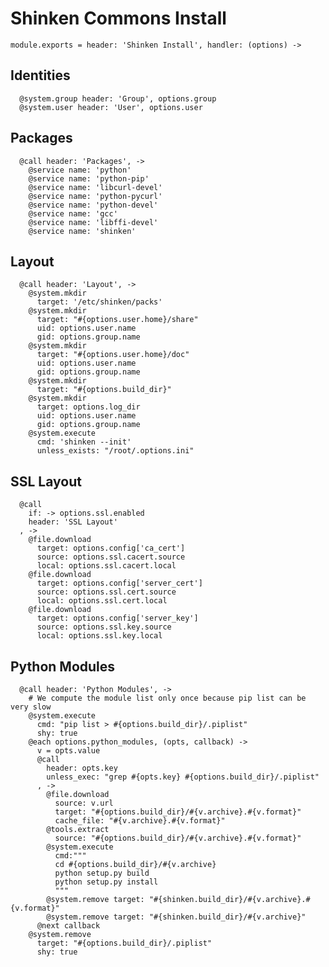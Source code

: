 
# Shinken Commons Install

    module.exports = header: 'Shinken Install', handler: (options) ->

## Identities

      @system.group header: 'Group', options.group
      @system.user header: 'User', options.user

## Packages

      @call header: 'Packages', ->
        @service name: 'python'
        @service name: 'python-pip'
        @service name: 'libcurl-devel'
        @service name: 'python-pycurl'
        @service name: 'python-devel'
        @service name: 'gcc'
        @service name: 'libffi-devel'
        @service name: 'shinken'

## Layout

      @call header: 'Layout', ->
        @system.mkdir
          target: '/etc/shinken/packs'
        @system.mkdir
          target: "#{options.user.home}/share"
          uid: options.user.name
          gid: options.group.name
        @system.mkdir
          target: "#{options.user.home}/doc"
          uid: options.user.name
          gid: options.group.name
        @system.mkdir
          target: "#{options.build_dir}"
        @system.mkdir
          target: options.log_dir
          uid: options.user.name
          gid: options.group.name
        @system.execute
          cmd: 'shinken --init'
          unless_exists: "/root/.options.ini"

## SSL Layout

      @call
        if: -> options.ssl.enabled
        header: 'SSL Layout'
      , ->
        @file.download
          target: options.config['ca_cert']
          source: options.ssl.cacert.source
          local: options.ssl.cacert.local
        @file.download
          target: options.config['server_cert']
          source: options.ssl.cert.source
          local: options.ssl.cert.local
        @file.download
          target: options.config['server_key']
          source: options.ssl.key.source
          local: options.ssl.key.local

## Python Modules

      @call header: 'Python Modules', ->
        # We compute the module list only once because pip list can be very slow
        @system.execute
          cmd: "pip list > #{options.build_dir}/.piplist"
          shy: true
        @each options.python_modules, (opts, callback) ->
          v = opts.value
          @call
            header: opts.key
            unless_exec: "grep #{opts.key} #{options.build_dir}/.piplist"
          , ->
            @file.download
              source: v.url
              target: "#{options.build_dir}/#{v.archive}.#{v.format}"
              cache_file: "#{v.archive}.#{v.format}"
            @tools.extract
              source: "#{options.build_dir}/#{v.archive}.#{v.format}"
            @system.execute
              cmd:"""
              cd #{options.build_dir}/#{v.archive}
              python setup.py build
              python setup.py install
              """
            @system.remove target: "#{shinken.build_dir}/#{v.archive}.#{v.format}"
            @system.remove target: "#{shinken.build_dir}/#{v.archive}"
          @next callback
        @system.remove
          target: "#{options.build_dir}/.piplist"
          shy: true
